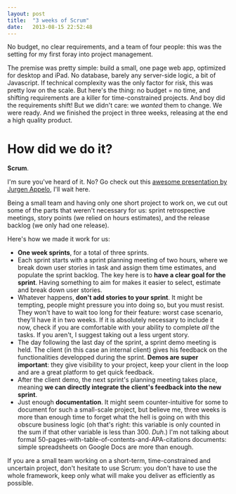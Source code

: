 ```yaml
---
layout: post
title:  "3 weeks of Scrum"
date:   2013-08-15 22:52:48
---
```


No budget, no clear requirements, and a team of four people: this was the setting for my first foray into project management.

The premise was pretty simple: build a small, one page web app, optimized for desktop and iPad. No database, barely any server-side logic, a bit of Javascript. If technical complexity was the only factor for risk, this was pretty low on the scale. But here's the thing: no budget = no time, and shifting requirements are a killer for time-constrained projects. And boy did the requirements shift! But we didn't care: we _wanted_ them to change. We were ready. And we finished the project in three weeks, releasing at the end a high quality product.

# How did we do it?
**Scrum**.

I'm sure you've heard of it. No? Go check out this [awesome presentation by Jurgen Appelo][zen-of-scrum], I'll wait here.

Being a small team and having only one short project to work on, we cut out some of the parts that weren't necessary for us: sprint retrospective meetings, story points (we relied on hours estimates), and the release backlog (we only had one release).

Here's how we made it work for us:

- **One week sprints**, for a total of three sprints.
- Each sprint starts with a sprint planning meeting of two hours, where we break down user stories in task and assign them time estimates, and populate the sprint backlog. The key here is to **have a clear goal for the sprint**. Having something to aim for makes it easier to select, estimate and break down user stories. 
- Whatever happens, **don't add stories to your sprint**. It might be tempting, people might pressure you into doing so, but you must resist. They won't have to wait too long for their feature: worst case scenario, they'll have it in two weeks. If it is absolutely necessary to include it now, check if you are comfortable with your ability to complete _all_ the tasks. If you aren't, I suggest taking out a less urgent story.
- The day following the last day of the sprint, a sprint demo meeting is held. The client (in this case an internal client) gives his feedback on the functionalities developped during the sprint. **Demos are super important**: they give visibility to your project, keep your client in the loop and are a great platform to get quick feedback.
- After the client demo, the next sprint's planning meeting takes place, meaning **we can directly integrate the client's feedback into the new sprint**.
- Just enough **documentation**. It might seem counter-intuitive for some to document for such a small-scale project, but believe me, three weeks is more than enough time to forget what the hell is going on with this obscure business logic (oh that's right: this variable is only counted in the sum if that other variable is less than 300. _Duh._) I'm not talking about formal 50-pages-with-table-of-contents-and-APA-citations documents: simple spreadsheets on Google Docs are more than enough.

If you are a small team working on a short-term, time-constrained and uncertain project, don't hesitate to use Scrum: you don't have to use the whole framework, keep only what will make you deliver as efficiently as possible.

[zen-of-scrum]: http://www.slideshare.net/jurgenappelo/the-zen-of-scrum-10 
